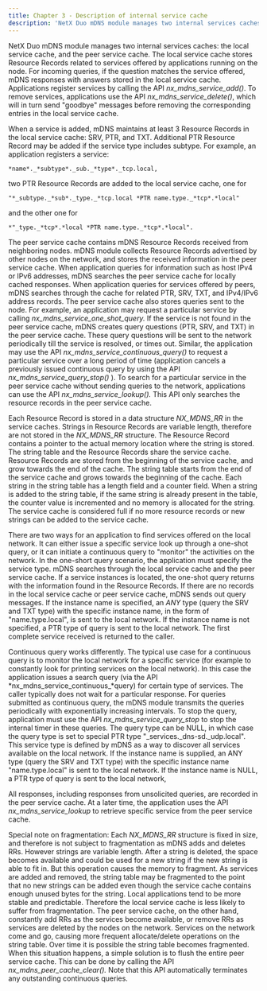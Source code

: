 ```yaml
---
title: Chapter 3 - Description of internal service cache
description: 'NetX Duo mDNS module manages two internal services caches: the local service cache, and the peer service cache.'
---
```



NetX Duo mDNS module manages two internal services caches: the local service cache, and the peer service cache. The local service cache stores Resource Records related to services offered by applications running on the node. For incoming queries, if the question matches the service offered, mDNS responses with answers stored in the local service cache. Applications register services by calling the API *nx_mdns_service_add()*. To remove services, applications use the API *nx_mdns_service_delete()*, which will in turn send "goodbye" messages before removing the corresponding entries in the local service cache.

When a service is added, mDNS maintains at least 3 Resource Records in the local service cache: SRV, PTR, and TXT. Additional PTR Resource Record may be added if the service type includes subtype. For example, an application registers a service:

```
*name*._*subtype*._sub._*type*._tcp.local,
```

two PTR Resource Records are added to the local service cache, one for

```
"*_subtype._*sub*._type._*tcp.local *PTR name.type._*tcp*.*local"
```

and the other one for

```
*"_type._*tcp*.*local *PTR name.type._*tcp*.*local".
```

The peer service cache contains mDNS Resource Records received from neighboring nodes. mDNS module collects Resource Records advertised by other nodes on the network, and stores the received information in the peer service cache. When application queries for information such as host IPv4 or IPv6 addresses, mDNS searches the peer service cache for locally cached responses. When application queries for services offered by peers, mDNS searches through the cache for related PTR, SRV, TXT, and IPv4/IPv6 address records. The peer service cache also stores queries sent to the node. For example, an application may request a particular service by calling *nx_mdns_service_one_shot_query.* If the service is not found in the peer service cache, mDNS creates query questions (PTR, SRV, and TXT) in the peer service cache. These query questions will be sent to the network periodically till the service is resolved, or times out. Similar, the application may use the API *nx_mdns_service_continuous_query()* to request a particular service over a long period of time (application cancels a previously issued continuous query by using the API *nx_mdns_service_query_stop()* ). To search for a particular service in the peer service cache without sending queries to the network, applications can use the API *nx_mdns_service_lookup().* This API only searches the resource records in the peer service cache.

Each Resource Record is stored in a data structure *NX_MDNS_RR* in the service caches. Strings in Resource Records are variable length, therefore are not stored in the *NX_MDNS_RR* structure. The Resource Record contains a pointer to the actual memory location where the string is stored. The string table and the Resource Records share the service cache. Resource Records are stored from the beginning of the service cache, and grow towards the end of the cache. The string table starts from the end of the service cache and grows towards the beginning of the cache. Each string in the string table has a length field and a counter field. When a string is added to the string table, if the same string is already present in the table, the counter value is incremented and no memory is allocated for the string. The service cache is considered full if no more resource records or new strings can be added to the service cache.

There are two ways for an application to find services offered on the local network. It can either issue a specific service look up through a one-shot query, or it can initiate a continuous query to "monitor" the activities on the network. In the one-short query scenario, the application must specify the service type. mDNS searches through the local service cache and the peer service cache. If a service instances is located, the one-shot query returns with the information found in the Resource Records. If there are no records in the local service cache or peer service cache, mDNS sends out query messages. If the instance name is specified, an *ANY* type (query the SRV and TXT type) with the specific instance name, in the form of "name.type.local", is sent to the local network. If the instance name is not specified, a PTR type of query is sent to the local network. The first complete service received is returned to the caller.

Continuous query works differently. The typical use case for a continuous query is to monitor the local network for a specific service (for example to constantly look for printing services on the local network). In this case the application issues a search query (via the API *nx_mdns_service_continuous_*query) for certain type of services. The caller typically does not wait for a particular response. For queries submitted as continuous query, the mDNS module transmits the queries periodically with exponentially increasing intervals. To stop the query, application must use the API *nx_mdns_service_query_stop* to stop the internal timer in these queries. The query type can be NULL, in which case the query type is set to special PTR type "_services._dns-sd._udp.local". This service type is defined by mDNS as a way to discover all services available on the local network. If the instance name is supplied, an ANY type (query the SRV and TXT type) with the specific instance name "name.type.local" is sent to the local network. If the instance name is NULL, a PTR type of query is sent to the local network,

All responses, including responses from unsolicited queries, are recorded in the peer service cache. At a later time, the application uses the API *nx_mdns_service_lookup* to retrieve specific service from the peer service cache.

Special note on fragmentation: Each *NX_MDNS_RR* structure is fixed in size, and therefore is not subject to fragmentation as mDNS adds and deletes RRs. However strings are variable length. After a string is deleted, the space becomes available and could be used for a new string if the new string is able to fit in. But this operation causes the memory to fragment. As services are added and removed, the string table may be fragmented to the point that no new strings can be added even though the service cache contains enough unused bytes for the string. Local applications tend to be more stable and predictable. Therefore the local service cache is less likely to suffer from fragmentation. The peer service cache, on the other hand, constantly add RRs as the services become available, or remove RRs as services are deleted by the nodes on the network. Services on the network come and go, causing more frequent allocate/delete operations on the string table. Over time it is possible the string table becomes fragmented. When this situation happens, a simple solution is to flush the entire peer service cache. This can be done by calling the API *nx_mdns_peer_cache_clear().* Note that this API automatically terminates any outstanding continuous queries.
